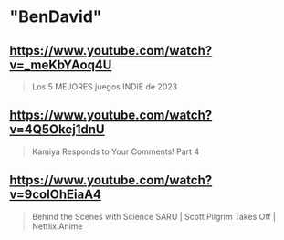 # "BenDavid"

## https://www.youtube.com/watch?v=_meKbYAoq4U

> Los 5 MEJORES juegos INDIE de 2023

## https://www.youtube.com/watch?v=4Q5Okej1dnU

> Kamiya Responds to Your Comments! Part 4 

## https://www.youtube.com/watch?v=9coIOhEiaA4

> Behind the Scenes with Science SARU | Scott Pilgrim Takes Off | Netflix Anime 
